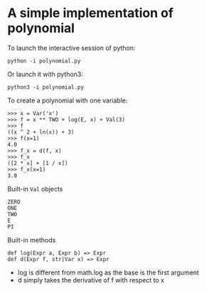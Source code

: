 # A simple implementation of polynomial

To launch the interactive session of python:

```
python -i polynomial.py
```

Or launch it with python3:

```
python3 -i polynomial.py
```

To create a polynomial with one variable:

```
>>> x = Var('x')
>>> f = x ** TWO + log(E, x) + Val(3)
>>> f
((x ^ 2 + ln(x)) + 3)
>>> f(x=1)
4.0
>>> f_x = d(f, x)
>>> f_x
([2 * x] + [1 / x])
>>> f_x(x=1)
3.0
```

Built-in `Val` objects

```
ZERO
ONE
TWO
E
PI
```

Built-in methods

```
def log(Expr a, Expr b) => Expr
def d(Expr f, str|Var x) => Expr
```

- log is different from math.log as the base is the first argument
- d simply takes the derivative of f with respect to x
